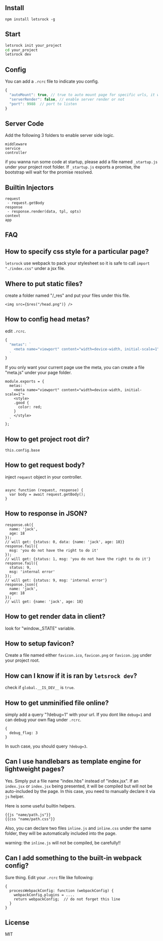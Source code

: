 Install
------

```
npm install letsrock -g
```

Start
----

```bash
letsrock init your_project
cd your_project
letsrock dev
```

Config
-----

You can add a `.rcrc` file to indicate you config.
```javascript
{
  "autoMount": true, // true to auto mount page for specific urls, it will bypass your custom controller
  "serverRender": false, // enable server render or not
  "port": 9988  // port to listen
}
```

Server Code
------

Add the following 3 folders to enable server side logic.

```
middleware
service
controller
```

if you wanna run some code at startup, please add a file named `_startup.js` under your project root folder. If `_startup.js` exports a promise, the bootstrap will wait for the promise resolved.

Builtin Injectors
-----

```
request
 - request.getBody
response
 - response.render(data, tpl, opts)
context
app
```


FAQ
-----

## How to specify css style for a particular page?

`letsrock` use webpack to pack your stylesheet so it is safe to call `import "./index.css"` under a jsx file.

## Where to put static files?

create a folder named "/_res" and put your files under this file.

```
<img src={$res("/head.png")} />
```

## How to config head metas?

edit `.rcrc`.

```javascript
{
  "metas": `
    <meta name="viewport" content="width=device-width, initial-scale=1">
  `
}
```

If you only want your current page use the meta, you can create a file "meta.js" under your page folder.

```
module.exports = {
  metas: `
    <meta name="viewport" content="width=device-width, initial-scale=1">
    <style>
    .good {
      color: red;
    }
    </style>
  `
};
```

## How to get project root dir?

```
this.config.base
```

## How to get request body?

inject `request` object in your controller.

```

async function (request, response) {
  var body = await request.getBody();
}
```

## How to response in JSON?

```
response.ok({
  name: 'jack',
  age: 18
});
// will get: {status: 0, data: {name: 'jack', age: 18}}
response.fail({
  msg: 'you do not have the right to do it'
});
// will get: {status: 1, msg: 'you do not have the right to do it'}
response.fail({
  status: 9,
  msg: 'internal error'
});
// will get: {status: 9, msg: 'internal error'}
response.json({
  name: 'jack',
  age: 18
});
// will get: {name: 'jack', age: 18}
```

## How to get render data in client?

look for "window._STATE" variable.

## How to setup favicon?

Create a file named either `favicon.ico`, `favicon.png` or `favicon.jpg` under your project root.

## How can I know if it is ran by `letsrock dev`?

check if `global.__IS_DEV__` is `true`.

## How to get unminified file online?

simply add a query "?debug=1" with your url. If you dont like `debug=1` and can debug your own flag under `.rcrc`.

```
{
  debug_flag: 3
}
```

In such case, you should query `?debug=3`.

## Can I use handlebars as template engine for lightweight pages?

Yes. Simply put a file name "index.hbs" instead of "index.jsx". If an `index.jsx` or `index.jsx` being presented, it will be
compiled but will not be auto-included by the page. In this case, you need to manually declare it via `js` helper.

Here is some useful builtin helpers.

```
{{js "name/path.js"}}
{{css "name/path.css"}}
```

Also, you can declare two files `inline.js` and `inline.css` under the same folder, they will be automatically included into the page.

warning: the `inline.js` will not be compiled, be carefully!!

## Can I add something to the built-in webpack config?

Sure thing. Edit your `.rcrc` file like following:

```
{
  processWebpackConfig: function (webpackConfig) {
    webpackConfig.plugins = ....
    return webpackConfig;  // do not forget this line
  }
}

```

License
----
MIT
